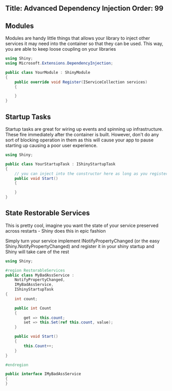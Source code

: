 Title: Advanced Dependency Injection
Order: 99
---

## Modules

Modules are handy little things that allows your library to inject other services it may need into the container so that they can be used.  This way, you are able to keep loose coupling on your libraries

```cs
using Shiny;
using Microsoft.Extensions.DependencyInjection;

public class YourModule : ShinyModule
{
    public override void Register(IServiceCollection services)
    {

    }
}
```

## Startup Tasks

Startup tasks are great for wiring up events and spinning up infrastructure.  These fire immediately after the container is built.  However, don't do any sort of blocking operation in them as this will cause your app to pause starting up causing a poor user experience.

```cs
using Shiny;

public class YourStartupTask : IShinyStartupTask
{
    // you can inject into the constructor here as long as you register the service in the startup
    public void Start()
    {

    }
}
```

## State Restorable Services

This is pretty cool, imagine you want the state of your service preserved across restarts - Shiny does this in epic fashion

Simply turn your service implement INotifyPropertyChanged (or the easy Shiny.NotifyPropertyChanged) and register it in your shiny startup and Shiny will take care of the rest

```cs
using Shiny;

#region RestorableServices
public class MyBadAssService :
    NotifyPropertyChanged,
    IMyBadAssService,
    IShinyStartupTask
{
    int count;

    public int Count
    {
        get => this.count;
        set => this.Set(ref this.count, value);
    }

    public void Start()
    {
        this.Count++;
    }
}

#endregion

public interface IMyBadAssService
{
}
```